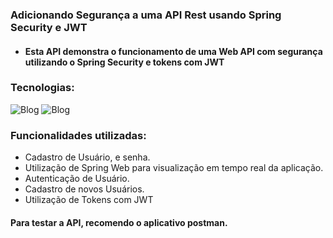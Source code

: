 ### Adicionando Segurança a uma API Rest usando Spring Security e JWT

- #### Esta API demonstra o funcionamento de uma Web API com segurança utilizando o Spring Security e tokens com JWT

### Tecnologias:

![Blog](https://img.shields.io/badge/Java-ED8B00?style=for-the-badge&logo=openjdk&logoColor=white) ![Blog](https://img.shields.io/badge/Spring-6DB33F?style=for-the-badge&logo=spring&logoColor=white
)


### Funcionalidades utilizadas:

- Cadastro de Usuário, e senha.
- Utilização de Spring Web para visualização em tempo real da aplicação.
- Autenticação de Usuário.
- Cadastro de novos Usuários.
- Utilização de Tokens com JWT

#### Para testar a API, recomendo o aplicativo postman.